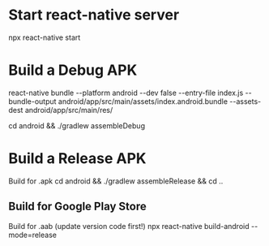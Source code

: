 # Start react-native server
npx react-native start

# Build a Debug APK
react-native bundle --platform android --dev false --entry-file index.js --bundle-output android/app/src/main/assets/index.android.bundle --assets-dest android/app/src/main/res/

cd android && ./gradlew assembleDebug

# Build a Release APK
Build for .apk
cd android && ./gradlew assembleRelease && cd ..

## Build for Google Play Store
Build for .aab
(update version code first!)
npx react-native build-android --mode=release